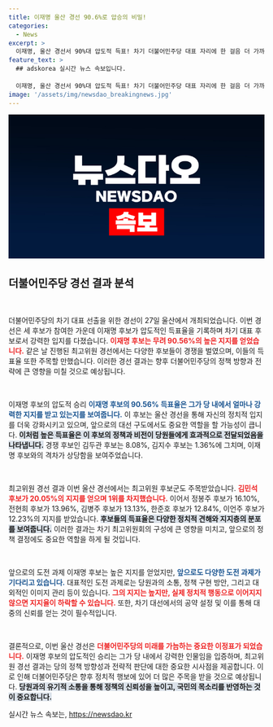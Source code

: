```yaml
---
title: 이재명 울산 경선 90.6%로 압승의 비밀!
categories:
  - News
excerpt: >
  이재명, 울산 경선서 90%대 압도적 득표! 차기 더불어민주당 대표 자리에 한 걸음 더 가까워졌다. 민주당의 미래를 한눈에 확인할 기회, 놓치지 마세요!
feature_text: >
  ## adskorea 실시간 뉴스 속보입니다.

  이재명, 울산 경선서 90%대 압도적 득표! 차기 더불어민주당 대표 자리에 한 걸음 더 가까워졌다. 민주당의 미래를 한눈에 확인할 기회, 놓치지 마세요!
image: '/assets/img/newsdao_breakingnews.jpg'
---
```


<p><img src="/assets/img/newsdao_breakingnews.jpg" alt="adskorea 속보" /></p>

<h2 data-ke-size="size26">더불어민주당 경선 결과 분석</h2>

<p data-ke-size="size16">&nbsp;</p>

<p>더불어민주당의 차기 대표 선출을 위한 경선이 27일 울산에서 개최되었습니다. 이번 경선은 세 후보가 참여한 가운데 이재명 후보가 압도적인 득표율을 기록하며 차기 대표 후보로서 강력한 입지를 다졌습니다. <b><span style="color: #ee2323;">이재명 후보는 무려 90.56%의 높은 지지를 얻었습니다.</span></b> 같은 날 진행된 최고위원 경선에서는 다양한 후보들이 경쟁을 벌였으며, 이들의 득표율 또한 주목할 만했습니다. 이러한 경선 결과는 향후 더불어민주당의 정책 방향과 전략에 큰 영향을 미칠 것으로 예상됩니다.</p>

<p data-ke-size="size16">&nbsp;</p>

<p>이재명 후보의 압도적 승리
<b><span style="color: #1a5490;">이재명 후보의 90.56% 득표율은 그가 당 내에서 얼마나 강력한 지지를 받고 있는지를 보여줍니다.</span></b> 이 후보는 울산 경선을 통해 자신의 정치적 입지를 더욱 강화시키고 있으며, 앞으로의 대선 구도에서도 중요한 역할을 할 가능성이 큽니다. <b><span style="background-color: #21538527;">이처럼 높은 득표율은 이 후보의 정책과 비전이 당원들에게 효과적으로 전달되었음을 나타냅니다.</span></b> 경쟁 후보인 김두관 후보는 8.08%, 김지수 후보는 1.36%에 그치며, 이재명 후보와의 격차가 상당함을 보여주었습니다.</p>

<p data-ke-size="size16">&nbsp;</p>

<p>최고위원 경선 결과
이번 울산 경선에서는 최고위원 후보군도 주목받았습니다. <b><span style="color: #ee2323;">김민석 후보가 20.05%의 지지를 얻으며 1위를 차지했습니다.</span></b> 이어서 정봉주 후보가 16.10%, 전현희 후보가 13.96%, 김병주 후보가 13.13%, 한준호 후보가 12.84%, 이언주 후보가 12.23%의 지지를 받았습니다. <b><span style="background-color: #21538527;">후보들의 득표율은 다양한 정치적 견해와 지지층의 분포를 보여줍니다.</span></b> 이러한 결과는 차기 최고위원회의 구성에 큰 영향을 미치고, 앞으로의 정책 결정에도 중요한 역할을 하게 될 것입니다.</p>

<p data-ke-size="size16">&nbsp;</p>

<p>앞으로의 도전 과제
이재명 후보는 높은 지지를 얻었지만, <b><span style="color: #1a5490;">앞으로도 다양한 도전 과제가 기다리고 있습니다.</span></b> 대표적인 도전 과제로는 당원과의 소통, 정책 구현 방안, 그리고 대외적인 이미지 관리 등이 있습니다. <b><span style="color: #ee2323;">그의 지지는 높지만, 실제 정치적 행동으로 이어지지 않으면 지지율이 하락할 수 있습니다.</span></b> 또한, 차기 대선에서의 공약 설정 및 이를 통해 대중의 신뢰를 얻는 것이 필수적입니다.</p>

<p data-ke-size="size16">&nbsp;</p>

<p>결론적으로, 이번 울산 경선은 <b><span style="color: #ee2323;">더불어민주당의 미래를 가늠하는 중요한 이정표가 되었습니다.</span></b> 이재명 후보의 압도적인 승리는 그가 당 내에서 강력한 인물임을 입증하며, 최고위원 경선 결과는 당의 정책 방향성과 전략적 판단에 대한 중요한 시사점을 제공합니다. 이로 인해 더불어민주당은 향후 정치적 행보에 있어 더 많은 주목을 받을 것으로 예상됩니다. <b><span style="background-color: #21538527;">당원과의 유기적 소통을 통해 정책의 신뢰성을 높이고, 국민의 목소리를 반영하는 것이 중요합니다.</span></b></p>
실시간 뉴스 속보는, <a href="https://newsdao.kr" rel="dofollow">https://newsdao.kr</a>


